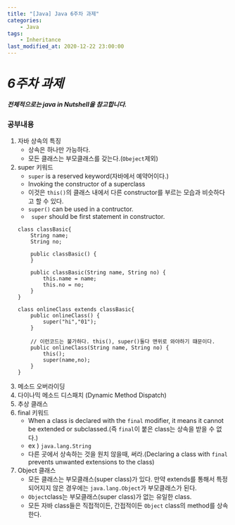 ```yaml
---
title: "[Java] Java 6주차 과제"
categories:
    - Java
tags:
    - Inheritance
last_modified_at: 2020-12-22 23:00:00
---
```

# *6주차 과제*

***전체적으로는 java in Nutshell을 참고합니다.***
### 공부내용  <br>

1. 자바 상속의 특징
    - 상속은 하나만 가능하다.
    - 모든 클래스는 부모클래스를 갖는다.(```Obeject```제외)
2. super 키워드
    - ```super``` is a reserved keyword(자바에서 예약어이다.)
    - Invoking the constructor of a superclass
    - 이것은 ```this()```의 클래스 내에서 다른 constructor를 부르는 모습과 비슷하다고 할 수 있다.
    - ```super()``` can be used in a contructor.
    - ``` super``` should be first statement in constructor.
    ```
    class classBasic{
        String name;
        String no;

        public classBasic() {
        }

        public classBasic(String name, String no) {
            this.name = name;
            this.no = no;
        }
    }

    class onlineClass extends classBasic{
        public onlineClass() {
            super("hi","01");
        }

        // 이런코드는 불가하다. this(), super()둘다 맨위로 와야하기 떄문이다.
        public onlineClass(String name, String no) {
            this();
            super(name,no);
        }
    }
    ```
3. 메소드 오버라이딩
4. 다이나믹 메소드 디스패치 (Dynamic Method Dispatch)
5. 추상 클래스
6. final 키워드
    - When a class is declared with the ```final``` modifier, it means it cannot be extended or subclassed.(즉 ```final```이 붙은 class는 상속을 받을 수 없다.)
    - ex ) ```java.lang.String```
    - 다른 곳에서 상속하는 것을 원치 않을때, 써라.(Declaring a class with ```final``` prevents unwanted extensions to the class)
7. Object 클래스
    - 모든 클래스는 부모클래스(super class)가 있다. 만약 extends를 통해서 특정 되어지지 않은 경우에는 ```java.lang.Object```가 부모클래스가 된다.
    - ```Object```class는 부모클래스(super class)가 없는 유일한 class.
    - 모든 자바 class들은 직접적이든, 간접적이든 ```Object``` class의 method를 상속한다.